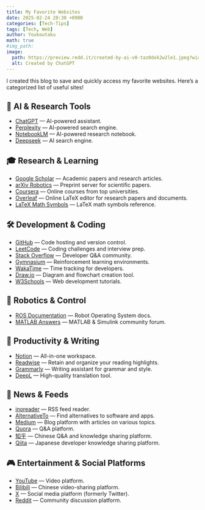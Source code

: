 ```yaml
---
title: My Favorite Websites
date: 2025-02-24 20:30 +0900
categories: [Tech-Tips]
tags: [Tech, Web]
author: Youkoutaku
math: true
#img_path:
image:
  path: https://preview.redd.it/created-by-ai-v0-taz0dxk2w2le1.jpeg?width=640&crop=smart&auto=webp&s=aa489fa80edf582d5371c0f02ac454ce7b59e2f7
  alt: Created by ChatGPT
---
```


I created this blog to save and quickly access my favorite websites. Here’s a categorized list of useful sites!

## 🤖 AI & Research Tools

- [ChatGPT](https://chat.openai.com) — AI-powered assistant.
- [Perplexity](https://www.perplexity.ai) — AI-powered search engine.
- [NotebookLM](https://notebooklm.google.com) — AI-powered research notebook.
- [Deepseek](https://chat.deepseek.com/) — AI search engine.

## 🎓 Research & Learning

- [Google Scholar](https://scholar.google.com) — Academic papers and research articles.
- [arXiv Robotics](https://arxiv.org/list/cs.RO/recent) — Preprint server for scientific papers.
- [Coursera](https://coursera.org) — Online courses from top universities.
- [Overleaf](https://www.overleaf.com) — Online LaTeX editor for research papers and documents.
- [LaTeX Math Symbols](https://en.wikibooks.org/wiki/LaTeX/Mathematics#Symbols) — LaTeX math symbols reference.

## 🛠️ Development & Coding

- [GitHub](https://github.com) — Code hosting and version control.
- [LeetCode](https://leetcode.com) — Coding challenges and interview prep.
- [Stack Overflow](https://stackoverflow.com) — Developer Q&A community.
- [Gymnasium](https://gymnasium.farama.org/) — Reinforcement learning environments.
- [WakaTime](https://wakatime.com) — Time tracking for developers.
- [Draw.io](https://app.diagrams.net) — Diagram and flowchart creation tool.
- [W3Schools](https://www.w3schools.com) — Web development tutorials.

## 🤖 Robotics & Control

- [ROS Documentation](https://docs.ros.org) — Robot Operating System docs.
- [MATLAB Answers](https://www.mathworks.com/matlabcentral/answers/) — MATLAB & Simulink community forum.

## 🚀 Productivity & Writing

- [Notion](https://notion.so) — All-in-one workspace.
- [Readwise](https://readwise.io) — Retain and organize your reading highlights.
- [Grammarly](https://www.grammarly.com) — Writing assistant for grammar and style.
- [DeepL](https://www.deepl.com) — High-quality translation tool.

## 📰 News & Feeds

- [inoreader](https://www.inoreader.com) — RSS feed reader.
- [AlternativeTo](https://alternativeto.net) — Find alternatives to software and apps.
- [Medium](https://medium.com) — Blog platform with articles on various topics.
- [Quora](https://www.quora.com) — Q&A platform.
- [知乎](https://www.zhihu.com) — Chinese Q&A and knowledge sharing platform.
- [Qiita](https://qiita.com) — Japanese developer knowledge sharing platform.

## 🎮 Entertainment & Social Platforms

- [YouTube](https://www.youtube.com/) — Video platform.
- [Bilibili](https://www.bilibili.com) — Chinese video-sharing platform.
- [X](https://twitter.com) — Social media platform (formerly Twitter).
- [Reddit](https://www.reddit.com) — Community discussion platform.
